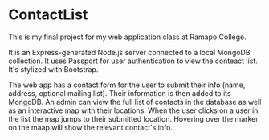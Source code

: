 # ContactList
This is my final project for my web application class at Ramapo College.

It is an Express-generated Node.js server connected to a local MongoDB collection. It uses Passport for user authentication to view the conteact list. It's stylized with Bootstrap.

The web app has a contact form for the user to submit their info (name, address, optional mailing list). Their information is then added to its MongoDB.
An admin can view the full list of contacts in the database as well as an interactive map with their locations. When the user clicks on a user in the list the map jumps to their submitted location. Hovering over the marker on the maap will show the relevant contact's info.

